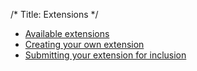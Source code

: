 /*
Title: Extensions
 */

* [Available extensions]()
* [Creating your own extension]()
* [Submitting your extension for inclusion]()
